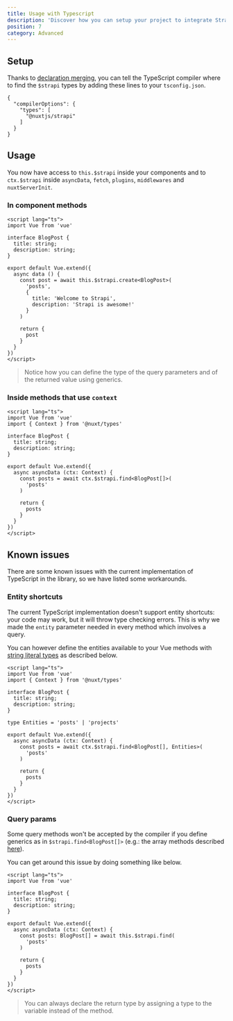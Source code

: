 ```yaml
---
title: Usage with Typescript
description: 'Discover how you can setup your project to integrate Strapi with TypeScript'
position: 7
category: Advanced
---
```


## Setup

Thanks to [declaration merging](https://www.typescriptlang.org/docs/handbook/declaration-merging.html),
you can tell the TypeScript compiler where to find the `$strapi` types by adding these lines to your 
`tsconfig.json`.

```json[tsconfig.json]
{
  "compilerOptions": {
    "types": [
      "@nuxtjs/strapi"
    ]
  }
}
```

## Usage

You now have access to `this.$strapi` inside your components and to `ctx.$strapi` inside 
`asyncData`, `fetch`, `plugins`, `middlewares` and `nuxtServerInit`.

### In component methods
```vue
<script lang="ts">
import Vue from 'vue'

interface BlogPost {
  title: string;
  description: string;
}

export default Vue.extend({
  async data () {
    const post = await this.$strapi.create<BlogPost>(
      'posts',
      {
        title: 'Welcome to Strapi',
        description: 'Strapi is awesome!'
      }
    )

    return {
      post
    }
  }
})
</script>
```

> Notice how you can define the type of the query parameters and of the returned value using generics.

### Inside methods that use `context`
```vue
<script lang="ts">
import Vue from 'vue'
import { Context } from '@nuxt/types'

interface BlogPost {
  title: string;
  description: string;
}

export default Vue.extend({
  async asyncData (ctx: Context) {
    const posts = await ctx.$strapi.find<BlogPost[]>(
      'posts'
    )

    return {
      posts
    }
  }
})
</script>
```

## Known issues

There are some known issues with the current implementation of TypeScript in the library,
so we have listed some workarounds.

### Entity shortcuts

The current TypeScript implementation doesn't support entity shortcuts: your code may work,
but it will throw type checking errors. This is why we made the `entity` parameter needed in
every method which involves a query.

You can however define the entities available to your Vue methods with
[string literal types](https://www.typescriptlang.org/docs/handbook/literal-types.html#string-literal-types)
as described below.

```vue
<script lang="ts">
import Vue from 'vue'
import { Context } from '@nuxt/types'

interface BlogPost {
  title: string;
  description: string;
}

type Entities = 'posts' | 'projects'

export default Vue.extend({
  async asyncData (ctx: Context) {
    const posts = await ctx.$strapi.find<BlogPost[], Entities>(
      'posts'
    )

    return {
      posts
    }
  }
})
</script>
```

### Query params

Some query methods won't be accepted by the compiler if you define generics as in `$strapi.find<BlogPost[]>`
(e.g.: the array methods described [here](https://strapi.nuxtjs.org/strapi#findentity-params)).

You can get around this issue by doing something like below.

```vue
<script lang="ts">
import Vue from 'vue'

interface BlogPost {
  title: string;
  description: string;
}

export default Vue.extend({
  async asyncData (ctx: Context) {
    const posts: BlogPost[] = await this.$strapi.find(
      'posts'
    )

    return {
      posts
    }
  }
})
</script>
```

> You can always declare the return type by assigning a type to the variable instead of the method.
